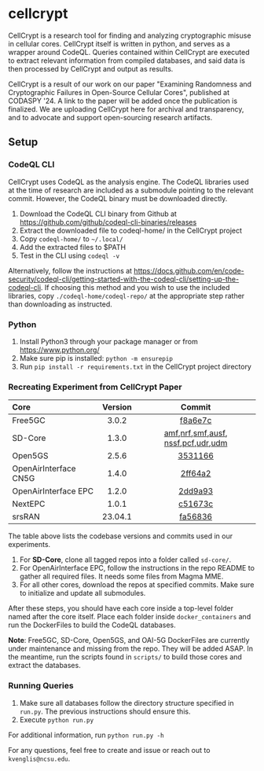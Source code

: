 # cellcrypt

CellCrypt is a research tool for finding and analyzing cryptographic misuse in cellular cores. CellCrypt itself is written in python, and serves as a wrapper around CodeQL. Queries contained within CellCrypt are executed to extract relevant information from compiled databases, and said data is then processed by CellCrypt and output as results. 

CellCrypt is a result of our work on our paper "Examining Randomness and Cryptographic Failures in Open-Source Cellular Cores", published at CODASPY '24. A link to the paper will be added once the publication is finalized. We are uploading CellCrypt here for archival and transparency, and to advocate and support open-sourcing research artifacts.

## Setup

### CodeQL CLI

CellCrypt uses CodeQL as the analysis engine. The CodeQL libraries used at the time of research are included as a submodule pointing to the relevant commit. However, the CodeQL binary must be downloaded directly.

1. Download the CodeQL CLI binary from Github at https://github.com/github/codeql-cli-binaries/releases
2. Extract the downloaded file to codeql-home/ in the CellCrypt project
3. Copy `codeql-home/` to `~/.local/`
4. Add the extracted files to $PATH
5. Test in the CLI using `codeql -v`

Alternatively, follow the instructions at https://docs.github.com/en/code-security/codeql-cli/getting-started-with-the-codeql-cli/setting-up-the-codeql-cli. If choosing this method and you wish to use the included libraries, copy `./codeql-home/codeql-repo/` at the appropriate step rather than downloading as instructed.

### Python

1. Install Python3 through your package manager or from https://www.python.org/ 
2. Make sure pip is installed: `python -m ensurepip`
3. Run `pip install -r requirements.txt` in the CellCrypt project directory

### Recreating Experiment from CellCrypt Paper

| Core  | Version   |  Commit  |
| :----- | :---------: | :--------: |
|Free5GC| 3.0.2| [f8a6e7c](https://github.com/free5gc/free5gc/tree/f8a6e7ccdae72d311ef3c167d6f41ab187e4aa3b) |
| SD-Core | 1.3.0 | [amf](https://github.com/omec-project/amf/tree/a4759db),[nrf](https://github.com/omec-project/nrf/tree/b747b98),[smf](https://github.com/omec-project/smf/tree/13e567121e6f65453b6d17093b235fb002c0800d),[ausf](https://github.com/omec-project/ausf/tree/c84dff4), [nssf](https://github.com/omec-project/nssf/tree/4e5aef3),[pcf](https://github.com/omec-project/pcf/tree/bcbdeb0),[udr](https://github.com/omec-project/udr/tree/35eb7b7),[udm](https://github.com/udm/tree/6956659)|
|Open5GS | 2.5.6 | [3531166](https://github.com/open5gs/open5gs/tree/3531166) |
| OpenAirInterface CN5G | 1.4.0 | [2ff64a2](https://gitlab.eurecom.fr/oai/cn5g/oai-cn5g-fed/-/tree/2ff64a29bff7c302f8cfe27ccd3f6dcd86097ed9) |
|OpenAirInterface EPC | 1.2.0 | [2dd9a93](https://github.com/OPENAIRINTERFACE/openair-epc-fed/tree/2dd9a93c591512208dbd0009c9de59ee806b145a) |
| NextEPC | 1.0.1 | [c51673c](https://github.com/nextepc/nextepc/tree/c51673cf714d46285b3a7e41b79c57deeaf98638)|
|srsRAN | 23.04.1 |[fa56836](https://github.com/srsran/srsRAN_4G/tree/fa56836b14dc6ad7ce0c3484a1944ebe2cdbe63b)|

The table above lists the codebase versions and commits used in our experiments. 

1. For __SD-Core__, clone all tagged repos into a folder called `sd-core/`. 
2. For OpenAirInterface EPC, follow the instructions in the repo README to gather all required files. It needs some files from Magma MME.
3. For all other cores, download the repos at specified commits. Make sure to initialize and update all submodules.

After these steps, you should have each core inside a top-level folder named after the core itself. Place each folder inside `docker_containers` and run the DockerFiles to build the CodeQL databases.

__Note__: Free5GC, SD-Core, Open5GS, and OAI-5G DockerFiles are currently under maintenance and missing from the repo. They will be added ASAP. In the meantime, run the scripts found in `scripts/` to build those cores and extract the databases.

### Running Queries

1. Make sure all databases follow the directory structure specified in `run.py`. The previous instructions should ensure this.
2. Execute `python run.py`


For additional information, run `python run.py -h`

For any questions, feel free to create and issue or reach out to `kvenglis@ncsu.edu`.